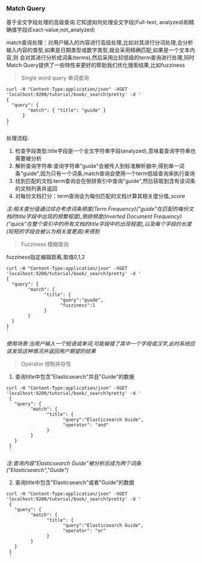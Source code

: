 ### Match Query

基于全文字段处理的高级查询.它知道如何处理全文字段(Full-text, analyzed)和精确值字段(Exact-value,not_analyzed)  

match查询处理：对用户输入的内容进行高级处理,比如对其进行分词处理,会分析输入内容的类型,如果是日期类型或数字类型,就会采用精确匹配,如果是一个文本内容,则
会对其进行分析成词条(terms),然后采用比较低级的term查询进行处理,同时 Match Query提供了一些特性来更好的帮助我们优化搜索结果,比如fuzziness  

> Single word query 单词查询
```
curl -H "Content-Type:application/json" -XGET 'localhost:9200/tutorial/book/_search?pretty' -d '
{
  "query": { 
        "match": { "title": "guide" } 
      }
}
'
```     
处理流程:       
1. 检查字段类型:title字段是一个全文字符串字段(analyzed),意味着查询字符串也需要被分析
2. 解析查询字符串:查询字符串"guide"会被传入到标准解析器中,得到单一词条"guide",因为只有一个词条,match查询会使用一个term低级查询来执行查询
3. 找到匹配的文档:term查询会在倒排索引中查询"guide",然后获取到含有该词条的文档列表并返回
4. 对每份文档打分：term查询会为每份匹配的文档计算其相关度分值_score

*注:相关度分值通过综合考虑词条频度(Term Frequency)("guide"在匹配的每份文档的title字段中出现的频繁程度),倒排频度(Inverted Document Frequency)("quick"在整个索引中的所有文档的title字段中的出现程度),以及每个字段的长度(较短的字段会被认为相关度更高)来得到*

> Fuzziness 模糊查询

fuzziness指定编辑距离,取值0,1,2
```
curl -H "Content-Type:application/json" -XGET 'localhost:9200/tutorial/book/_search?pretty' -d '
{
  "query": { 
        "match": { 
              "title": {
                    "query":"guude",
                    "fuzziness":1
              }
        }
  }
}
'
```
*使用场景:当用户输入一个短语或单词,可能输错了其中一个字母或汉字,此时系统应该发现这种情况并返回用户期望的结果*

> Operator 控制并存性
1. 查询title中包含"Elasticsearch"并且"Guide"的数据
```
curl -H "Content-Type:application/json" -XGET 'localhost:9200/tutorial/book/_search?pretty' -d '
 {
   "query": { 
         "match": { 
               "title": {
                     "query":"Elasticsearch Guide",
                     "operator": "and"
               }
         }
   }
 }
 '
```
*注:查询内容"Elasticsearch Guide"被分析后成为两个词条("Elasticsearch","Guide")*  

2. 查询title中包含"Elasticsearch"或者"Guide"的数据
```
curl -H "Content-Type:application/json" -XGET 'localhost:9200/tutorial/book/_search?pretty' -d '
 {
   "query": { 
         "match": { 
               "title": {
                     "query":"Elasticsearch Guide",
                     "operator": "or"
               }
         }
   }
 }
 '
```